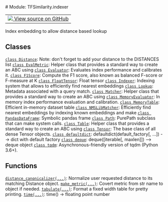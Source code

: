 
<div itemscope itemtype="http://developers.google.com/ReferenceObject">
<meta itemprop="name" content="TFSimilarity.indexer" />
<meta itemprop="path" content="Stable" />
</div>
# Module: TFSimilarity.indexer
<!-- Insert buttons and diff -->
<table class="tfo-notebook-buttons tfo-api nocontent" align="left">
<td>
  <a target="_blank" href="https://github.com/tensorflow/similarity/blob/main/tensorflow_similarity/indexer.py">
    <img src="https://www.tensorflow.org/images/GitHub-Mark-32px.png" />
    View source on GitHub
  </a>
</td>
</table>

Index embedding to allow distance based lookup

## Classes
[`class Distance`](../TFSimilarity/distances/Distance.md): Note: don't forget to add your distance to the DISTANCES list
[`class EvalMetric`](../TFSimilarity/callbacks/EvalMetric.md): Helper class that provides a standard way to create an ABC using
[`class Evaluator`](../TFSimilarity/evaluators/Evaluator.md): Evaluates index performance and calibrates it.
[`class F1Score`](../TFSimilarity/indexer/F1Score.md): Compute the F1 score, also known as balanced F-score or F-measure at K
[`class FloatTensor`](../TFSimilarity/callbacks/FloatTensor.md): Float tensor 
[`class Indexer`](../TFSimilarity/indexer/Indexer.md): Indexing system that allows to efficiently find nearest embeddings
[`class Lookup`](../TFSimilarity/indexer/Lookup.md): Metadata associated with a query match.
[`class Matcher`](../TFSimilarity/indexer/Matcher.md): Helper class that provides a standard way to create an ABC using
[`class MemoryEvaluator`](../TFSimilarity/callbacks/MemoryEvaluator.md): In memory index performance evaluation and calibration.
[`class MemoryTable`](../TFSimilarity/indexer/MemoryTable.md): Efficient in-memory dataset table
[`class NMSLibMatcher`](../TFSimilarity/indexer/NMSLibMatcher.md): Efficiently find nearest embeddings by indexing known embeddings and make
[`class PandasDataFrame`](../TFSimilarity/indexer/PandasDataFrame.md): Symbolic pandas frame
[`class Path`](../TFSimilarity/callbacks/Path.md): PurePath subclass that can make system calls.
[`class Table`](../TFSimilarity/indexer/Table.md): Helper class that provides a standard way to create an ABC using
[`class Tensor`](../TFSimilarity/callbacks/Tensor.md): The base class of all dense Tensor objects.
[`class defaultdict`](../TFSimilarity/indexer/defaultdict.md): defaultdict(default_factory[, ...]) --> dict with default factory
[`class deque`](../TFSimilarity/indexer/deque.md): deque([iterable[, maxlen]]) --> deque object
[`class tqdm`](../TFSimilarity/indexer/tqdm.md): Asynchronous-friendly version of tqdm (Python 3.6+).
## Functions
[`distance_canonicalizer(...)`](../TFSimilarity/distance_metrics/distance_canonicalizer.md): Normalize user requested distance to its matching Distance object.
[`make_metric(...)`](../TFSimilarity/callbacks/make_metric.md): Covert metric from str name to object if needed.
[`tabulate(...)`](../TFSimilarity/indexer/tabulate.md): Format a fixed width table for pretty printing.
[`time(...)`](../TFSimilarity/indexer/time.md): time() -> floating point number
